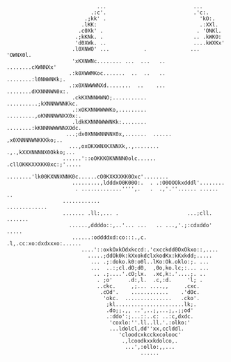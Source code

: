                                                                                                     
                                                                                                    
                                                                                                    
                                                                                                    
                                 ...                            ...                                 
                               .:c'.                            .'c:.                               
                             .;kk' .                              'kO:.                             
                            .lKK:                                 .:XXl.                            
                           .c0Xk' .                              . 'ONKl.                           
                          .;kKNk. .                             .. .kWKO:                           
                          'd0XWk. ..                            ....kWXKx'                          
                         .l0XNWO' ...           .              ... 'OWNX0l.                         
                         'xKXNWNc........ ...  ...   ..    ........cXWNNXx'                         
                        .:k0XWWMKoc.......  ..  ..   ..  ........:l0NWWNKk;.                        
                        .:x0XNWWWNXd........  ..    ... ........dXXNNNWN0x:.                        
                         .ckKXNNNWWNO;...........   ..........;kXNNNWNNKkc.                         
                         .:xOKXNNWWWWKo,.........  .........,oKNNNNWNXX0x:.                         
                         .ldkKXNNNWWWNKk:........  ........:kKNNNWWWNNXOdc.                         
                       ...;dx0XNNWNNNNX0x,.......  ...... ,x0XNNNNWNKKKko;..                        
                        ...,oxOKXWNXKXNNXk,.,........ .,.,kXXXNNNNX0Okko;...                        
                      ......'::oOKKK0KNNNN0olc...... .cllOKKKXXXKK0xc:;'.....                       
                        ........'lk00KXNNXNNK0c......cO0KXKXXKK0Oxc'........                        
                         .........,ldddxO0K00O:.  . .:O0OOOkxdddl'........                          
                          . .............'''',.   .  .,'.''...... ...... ..                         
                      ............                               .............                      
                      ....... .ll:,... .                      ...;cll. .......                      
                        ......,ddddo::,..'... ...   .. ...,'.;:cdxddo' .....                        
                         ......:oddddxd:co:::.,c.  .l,.cc:xo:dxdxxxo:......                         
                            ....'::oxkOxkOdxkccd:.'cxcckdd0OxOkxo::,....                            
                              .....;ddOk0k:kXxokdclxkodKx:kKxkdd;.....                              
                               ... .;:doko.k0:o0l..lKo:Ok.oklo:;. ...                               
                               ...  ..:;cl.dO;d0,  ,0o,ko.lc;:... ...                               
                                .. .;....'.cO;lx.  .xc,k:.'....;. ..                                
                                 . ;o'     .d:,l.  .c,:d.     'l; .                                 
                                 ..ckc.     ,;... ....,,     .cxc.                                  
                                  .cOd'.    ............    .'dOc.                                  
                                   'okc.  ...............   .cko'.                                  
                                    ;kl......................lk;.                                   
                                    .do;;.,, ..',..;,...;,.;;od'                                    
                                    .:ddo':;...::..c: ..:c,dxdc.                                    
                                     'coxlo:''.ll..ll.'.:olko:'                                     
                                     ...ldolcl,dd''xx,cclddl.                                       
                                        'cloodcxkcckxcolooc'                                        
                                         .,lcoodkxxkdolco,.                                         
                                          ...',:ollo:,,...                                          
                                               ......                                               
                                                                                                    
                                                                                                    
                                                                                                    
                                                                                                    
